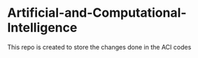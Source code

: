 # Artificial-and-Computational-Intelligence
This repo is created to store the changes done in the ACI codes
